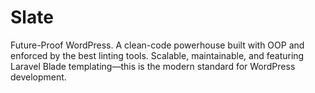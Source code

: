 # Slate
Future-Proof WordPress. A clean-code powerhouse built with OOP and enforced by the best linting tools. Scalable, maintainable, and featuring Laravel Blade templating—this is the modern standard for WordPress development.
